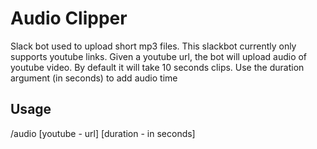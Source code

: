 # Audio Clipper

Slack bot used to upload short mp3 files. This slackbot currently only supports youtube links.
Given a youtube url, the bot will upload audio of youtube video.  By default it will
take 10 seconds clips.  Use the duration argument (in seconds) to add audio time

## Usage
/audio [youtube - url] [duration - in seconds]